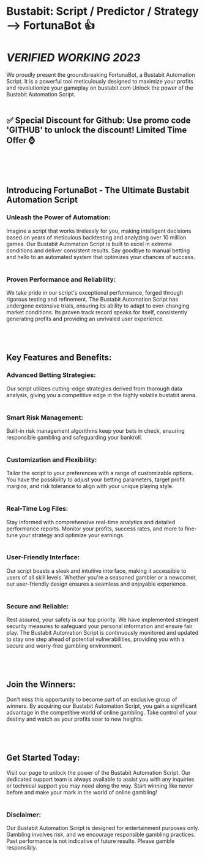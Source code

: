 # Bustabit: Script / Predictor / Strategy --> FortunaBot :+1:
# *VERIFIED WORKING 2023*

We proudly present the groundbreaking FortunaBot, a Bustabit Automation Script. It is a powerful tool meticulously designed to maximize your profits and revolutionize your gameplay on bustabit.com Unlock the power of the Bustabit Automation Script.
<br>
<br>

## ✅ Special Discount for Github: Use promo code 'GITHUB' to unlock the discount! Limited Time Offer ⌚

<br>
<br>
<br>


## Introducing FortunaBot - The Ultimate Bustabit Automation Script

### Unleash the Power of Automation:
Imagine a script that works tirelessly for you, making intelligent decisions based on years of meticulous backtesting and analyzing over 10 million games. Our Bustabit Automation Script is built to excel in extreme conditions and deliver consistent results. Say goodbye to manual betting and hello to an automated system that optimizes your chances of success.
<br>
<br>
### Proven Performance and Reliability:
We take pride in our script's exceptional performance, forged through rigorous testing and refinement. The Bustabit Automation Script has undergone extensive trials, ensuring its ability to adapt to ever-changing market conditions. Its proven track record speaks for itself, consistently generating profits and providing an unrivaled user experience.
<br>
<br>
<br><br>
## Key Features and Benefits:

### Advanced Betting Strategies: 
Our script utilizes cutting-edge strategies derived from thorough data analysis, giving you a competitive edge in the highly volatile bustabit arena.
<br>
<br>
### Smart Risk Management: 
Built-in risk management algorithms keep your bets in check, ensuring responsible gambling and safeguarding your bankroll.
<br>
<br>
### Customization and Flexibility: 
Tailor the script to your preferences with a range of customizable options. You have the possibility to adjust your betting parameters, target profit margins, and risk tolerance to align with your unique 
playing style.
<br>
<br>
### Real-Time Log Files: 
Stay informed with comprehensive real-time analytics and detailed performance reports. Monitor your profits, success rates, and more to fine-tune your strategy and optimize your earnings.
<br>
<br>
### User-Friendly Interface: 
Our script boasts a sleek and intuitive interface, making it accessible to users of all skill levels. Whether you're a seasoned gambler or a newcomer, our user-friendly design ensures a seamless and enjoyable experience.
<br>
<br>
### Secure and Reliable:
Rest assured, your safety is our top priority. We have implemented stringent security measures to safeguard your personal information and ensure fair play. The Bustabit Automation Script is continuously monitored and updated to stay one step ahead of potential vulnerabilities, providing you with a secure and worry-free gambling environment.
<br>
<br>
<br>
<br>
## Join the Winners:
Don't miss this opportunity to become part of an exclusive group of winners. By acquiring our Bustabit Automation Script, you gain a significant advantage in the competitive world of online gambling. Take control of your destiny and watch as your profits soar to new heights.
<br>
<br>
<br>
<br>
## Get Started Today:
Visit our page to unlock the power of the Bustabit Automation Script. Our dedicated support team is always available to assist you with any inquiries or technical support you may need along the way. Start winning like never before and make your mark in the world of online gambling!
<br>
<br>
### Disclaimer: 
Our Bustabit Automation Script is designed for entertainment purposes only. Gambling involves risk, and we encourage responsible gambling practices. Past performance is not indicative of future results. Please gamble responsibly.

